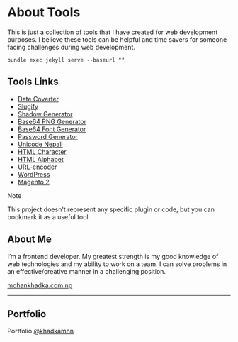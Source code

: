 # About Tools
This is just a collection of tools that I have created for web development purposes. I believe these tools can be helpful and time savers for someone facing challenges during web development.

```ssh
bundle exec jekyll serve --baseurl ""
```

## Tools Links
* [Date Coverter](https://khadkamhn.github.io/tools/date-converter/)
* [Slugify](https://khadkamhn.github.io/tools/slugify/)
* [Shadow Generator](https://khadkamhn.github.io/tools/shadow-generator/)
* [Base64 PNG Generator](https://khadkamhn.github.io/tools/base64-png-generator/)
* [Base64 Font Generator](https://khadkamhn.github.io/tools/base64-font-generator/)
* [Password Generator](https://khadkamhn.github.io/tools/password-generator/)
* [Unicode Nepali](https://khadkamhn.github.io/tools/unicode-nepali/)
* [HTML Character](https://khadkamhn.github.io/tools/html-character/)
* [HTML Alphabet](https://khadkamhn.github.io/tools/html-alphabet/)
* [URL-encoder](https://khadkamhn.github.io/tools/url-encoder/)
* [WordPress](https://khadkamhn.github.io/tools/wordpress/)
* [Magento 2](https://khadkamhn.github.io/tools/magento/)

> [!NOTE]
> This project doesn't represent any specific plugin or code, but you can bookmark it as a useful tool.

## About Me
I’m a frontend developer. My greatest strength is my good knowledge of web technologies and my ability to work on a team. I can solve problems in an effective/creative manner in a challenging position.

[mohankhadka.com.np](https://mohankhadka.com.np/)

***
## Portfolio
Portfolio [@khadkamhn](https://codecanyon.net/user/khadkamhn)
